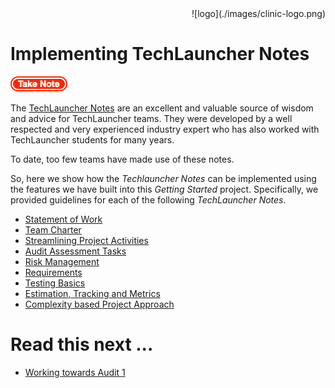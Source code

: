 <div align="right">![logo](./images/clinic-logo.png)
<div align="left">

# Implementing TechLauncher Notes

![stop](./images/important.png) 

The [TechLauncher Notes](https://comp.anu.edu.au/TechLauncher/current_students/guidelines/) are an excellent and valuable source of wisdom and advice for TechLauncher teams. They were developed by a well respected and very experienced industry expert who has also worked with TechLauncher students for many years.

To date, too few teams have made use of these notes. 

So, here we show how the *Techlauncher Notes* can be implemented using the features we have built into this *Getting Started* project. Specifically, we provided guidelines for each of the following *TechLauncher Notes*.

* [Statement of Work](notes-statement-of-work.md)
* [Team Charter](notes-team-charter.md)
* [Streamlining Project Activities](notes-streamlining-project-activities.md)
* [Audit Assessment Tasks](notes-audit-assessment-tasks.md)
* [Risk Management](notes-risk-management.md)
* [Requirements](notes-requirements.md)
* [Testing Basics](notes-testing.md)
* [Estimation, Tracking and Metrics](notes-estimation.md)
* [Complexity based Project Approach](notes-complexity.md)

# Read this next ...

* [Working towards Audit 1](./overview-working-towards-audit-1.md)
